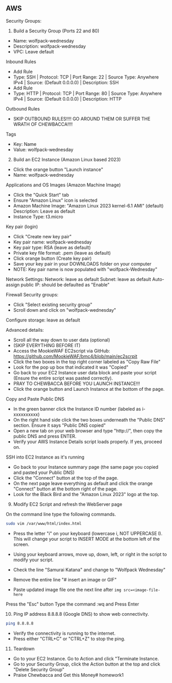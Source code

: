 AWS
-----

Security Groups:

1. Build a Security Group (Ports 22 and 80)
- Name: wolfpack-wednesday
- Description: wolfpack-wednesday
- VPC: Leave default

Inbound Rules
- Add Rule
- Type: SSH | Protocol: TCP | Port Range: 22 | Source Type: Anywhere IPv4 | Source: (Default 0.0.0.0) | Description: SSH
- Add Rule
- Type: HTTP | Protocol: TCP | Port Range: 80 | Source Type: Anywhere IPv4 | Source: (Default 0.0.0.0) | Description: HTTP

Outbound Rules
- SKIP OUTBOUND RULES!!!! GO AROUND THEM OR SUFFER THE WRATH OF CHEWBACCA!!!!

Tags
- Key: Name
- Value: wolfpack-wednesday


2. Build an EC2 Instance (Amazon Linux based 2023)
- Click the orange button "Launch instance"
- Name: wolfpack-wednesday

Applications and OS Images (Amazon Machine Image)
- Click the "Quick Start" tab
- Ensure "Amazon Linux" icon is selected
- Amazon Machine Image: "Amazon Linux 2023 kernel-6.1 AMI" (default)
Description: Leave as default
- Instance Type: t3.micro

Key pair (login)
- Click "Create new key pair"
- Key pair name: wolfpack-wednesday
- Key pair type: RSA (leave as default)
- Private key file format: .pem (leave as default)
- Click orange button (Create key pair)
- Save your key pair in your DOWNLOADS folder on your computer
- NOTE: Key pair name is now populated with "wolfpack-Wednesday"

Network Settings:
Network: leave as default
Subnet: leave as default
Auto-assign public IP: should be defaulted as "Enable"

Firewall Security groups: 
- Click "Select existing security group"
- Scroll down and click on "wolfpack-wednesday"

Configure storage: leave as default

Advanced details:
- Scroll all the way down to user data (optional)
- (SKIP EVERYTHING BEFORE IT)
- Access the MookieWAF EC2script via GitHub: https://github.com/MookieWAF/bmc4/blob/main/ec2scrpit
- Click the two boxes in the top right corner labeled as "Copy Raw File"
- Look for the pop up box that indicated it was "Copied"
- Go back to your EC2 Instance user data block and paste your script (Ensure the entire script was pasted correctly).
- PRAY TO CHEWBACCA BEFORE YOU LAUNCH INSTANCE!!!
- Click the orange button and Launch Instance at the bottom of the page.

Copy and Paste Public DNS
- In the green banner click the Instance ID number (labeled as i-xxxxxxxxxx)
- On the right hand side click the two boxes underneath the "Public DNS" section. Ensure it says "Public DNS copied"
- Open a new tab on your web browser and type "http://", then copy the public DNS and press ENTER.
- Verify your AWS Instance Details script loads properly. If yes, proceed on.

SSH into EC2 Instance as it's running
- Go back to your Instance summary page (the same page you copied and pasted your Public DNS)
- Click the "Connect" button at the top of the page.
- On the next page leave everything as default and click the orange "Connect" button at the bottom right of the page.
- Look for the Black Bird and the "Amazon Linux 2023" logo at the top.

9. Modify EC2 Script and refresh the WebServer page

On the command line type the following commands.

```sh
sudo vim /var/www/html/index.html
```
- Press the letter "i" on your keyboard (lowercase i, NOT UPPERCASE I). This will change your script to INSERT MODE at the bottom left of the screen.
- Using your keyboard arrows, move up, down, left, or right in the script to modify your script.

- Check the line "Samurai Katana" and change to "Wolfpack Wednesday"
- Remove the entire line "# insert an image or GIF"
- Paste updated image file one the next line after `img src=<image-file-here`

Press the "Esc" button
Type the command :wq and Press Enter

10. Ping IP address 8.8.8.8 (Google DNS) to show web connectivity.

```bash
ping 8.8.8.8
```

- Verify the connectivity is running to the internet.
- Press either "CTRL+C" or "CTRL+Z" to stop the ping.

11. Teardown

- Go to your EC2 Instance. Go to Action and click "Terminate Instance.
- Go to your Security Group, click the Action button at the top and click "Delete Security Group"
- Praise Chewbacca and Get this Money# homework1
